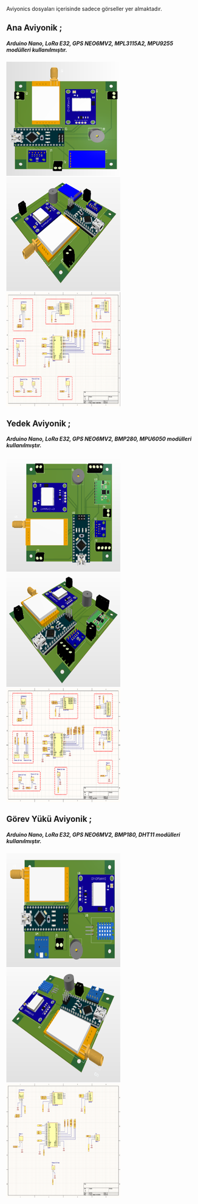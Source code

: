 Aviyonics dosyaları içerisinde sadece görseller yer almaktadır.

<!DOCTYPE html>
<html lang="en">
<head>
    <meta charset="UTF-8">
    <meta name="viewport" content="width=device-width, initial-scale=1.0">
</head>
<body>
<h2>Ana Aviyonik ;</h2>
  <h5>Arduino Nano, LoRa E32, GPS NEO6MV2, MPL3115A2, MPU9255 modülleri kullanılmıştır.</h5>
<div>
    <img src="https://github.com/batuhanculhacioglu/Altium_Designer/blob/main/Roket_2021/Main%20Aviyonics/ana3d.png" alt="Resim 1" style="width: 300px; height: 300px; display: inline-block;">
    <img src="https://github.com/batuhanculhacioglu/Altium_Designer/blob/main/Roket_2021/Main%20Aviyonics/ana3d2.png" alt="Resim 2" style="width: 300px; height: 300px; display: inline-block;">
  <img src="https://github.com/batuhanculhacioglu/Altium_Designer/blob/main/Roket_2021/Main%20Aviyonics/ana_sematik.png" alt="Resim 2" style="width: 300px; height: 300px; display: inline-block;">
</div>
</body>
</html>


<!DOCTYPE html>
<html lang="en">
<head>
    <meta charset="UTF-8">
    <meta name="viewport" content="width=device-width, initial-scale=1.0">
</head>
<body>
<h2>Yedek Aviyonik ;</h2>
    <h5>Arduino Nano, LoRa E32, GPS NEO6MV2, BMP280, MPU6050 modülleri kullanılmıştır.</h5>
<div>
    <img src="https://github.com/batuhanculhacioglu/Altium_Designer/blob/main/Roket_2021/Backup%20Aviyonics/yedek3d.png" alt="Resim 1" style="width: 300px; height: 300px; display: inline-block;">
    <img src="https://github.com/batuhanculhacioglu/Altium_Designer/blob/main/Roket_2021/Backup%20Aviyonics/yedek3d2.png" alt="Resim 2" style="width: 300px; height: 300px; display: inline-block;">
  <img src="https://github.com/batuhanculhacioglu/Altium_Designer/blob/main/Roket_2021/Backup%20Aviyonics/yede_sematik.png" alt="Resim 2" style="width: 300px; height: 300px; display: inline-block;">
</div>
</body>
</html>



<!DOCTYPE html>
<html lang="en">
<head>
    <meta charset="UTF-8">
    <meta name="viewport" content="width=device-width, initial-scale=1.0">
</head>
<body>
<h2>Görev Yükü Aviyonik ;</h2>
    <h5>Arduino Nano, LoRa E32, GPS NEO6MV2, BMP180, DHT11 modülleri kullanılmıştır.</h5>
<div>
    <img src="https://github.com/batuhanculhacioglu/Altium_Designer/blob/main/Roket_2021/Duty%20Load%20Aviyonics/yuk_3d.png" alt="Resim 1" style="width: 300px; height: 300px; display: inline-block;">
    <img src="https://github.com/batuhanculhacioglu/Altium_Designer/blob/main/Roket_2021/Duty%20Load%20Aviyonics/yuk_3d_2.png" alt="Resim 2" style="width: 300px; height: 300px; display: inline-block;">
  <img src="https://github.com/batuhanculhacioglu/Altium_Designer/blob/main/Roket_2021/Duty%20Load%20Aviyonics/yuk_sematik.png" alt="Resim 2" style="width: 300px; height: 300px; display: inline-block;">
</div>
</body>
</html>
